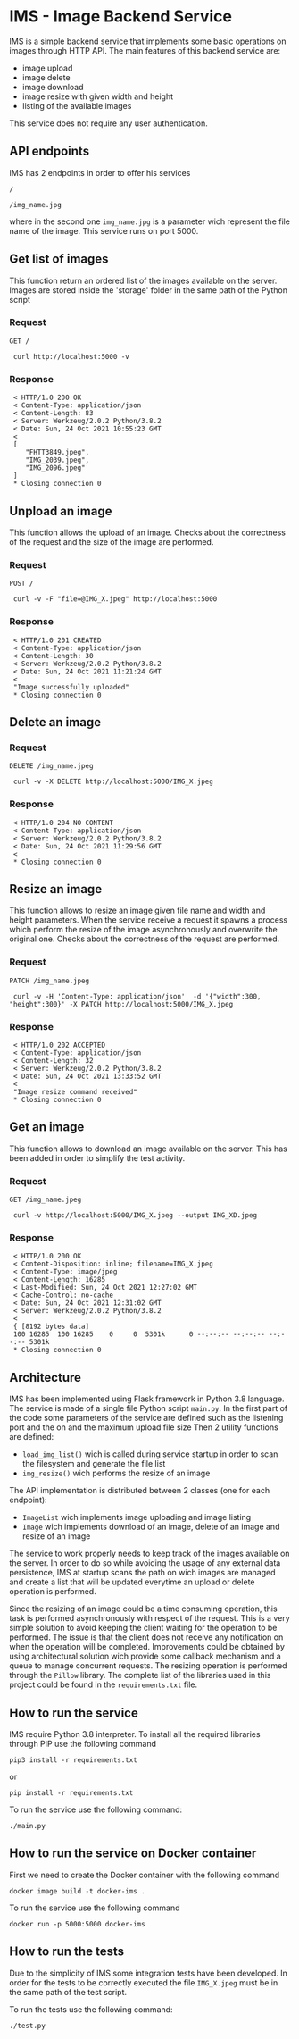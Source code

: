 # IMS - Image Backend Service
IMS is a simple backend service that implements some basic operations on images through HTTP API. The main features of this backend service are:
 - image upload
 - image delete
 - image download
 - image resize with given width and height
 - listing of the available images

This service does not require any user authentication.

## API endpoints
IMS has 2 endpoints in order to offer his services
    
    /
    
    /img_name.jpg

where in the second one `img_name.jpg` is a parameter wich represent the file name of the image. This service runs on port 5000.

## Get list of images
This function return an ordered list of the images available on the server. Images are stored inside the 'storage' folder in the same path of the Python script

### Request

`GET /`
 
     curl http://localhost:5000 -v
 
### Response

     < HTTP/1.0 200 OK
     < Content-Type: application/json
     < Content-Length: 83
     < Server: Werkzeug/2.0.2 Python/3.8.2
     < Date: Sun, 24 Oct 2021 10:55:23 GMT
     < 
     [
        "FHTT3849.jpeg",
        "IMG_2039.jpeg",
        "IMG_2096.jpeg"
     ]
     * Closing connection 0

## Unpload an image
This function allows the upload of an image. Checks about the correctness of the request and the size of the image are performed.

### Request
     
`POST /`

     curl -v -F "file=@IMG_X.jpeg" http://localhost:5000

### Response

     < HTTP/1.0 201 CREATED
     < Content-Type: application/json
     < Content-Length: 30
     < Server: Werkzeug/2.0.2 Python/3.8.2
     < Date: Sun, 24 Oct 2021 11:21:24 GMT
     < 
     "Image successfully uploaded"
     * Closing connection 0

## Delete an image

### Request

`DELETE /img_name.jpeg`

     curl -v -X DELETE http://localhost:5000/IMG_X.jpeg

### Response

     < HTTP/1.0 204 NO CONTENT
     < Content-Type: application/json
     < Server: Werkzeug/2.0.2 Python/3.8.2
     < Date: Sun, 24 Oct 2021 11:29:56 GMT
     < 
     * Closing connection 0

## Resize an image
This function allows to resize an image given file name and width and height parameters. When the service receive a request it spawns a process which perform the resize of the image asynchronously and overwrite the original one. Checks about the correctness of the request are performed.
### Request

`PATCH /img_name.jpeg`

     curl -v -H 'Content-Type: application/json'  -d '{"width":300, "height":300}' -X PATCH http://localhost:5000/IMG_X.jpeg

### Response

     < HTTP/1.0 202 ACCEPTED
     < Content-Type: application/json
     < Content-Length: 32
     < Server: Werkzeug/2.0.2 Python/3.8.2
     < Date: Sun, 24 Oct 2021 13:33:52 GMT
     < 
     "Image resize command received"
     * Closing connection 0

## Get an image
This function allows to download an image available on the server. This has been added in order to simplify the test activity.
### Request

`GET /img_name.jpeg`

     curl -v http://localhost:5000/IMG_X.jpeg --output IMG_XD.jpeg

### Response

     < HTTP/1.0 200 OK
     < Content-Disposition: inline; filename=IMG_X.jpeg
     < Content-Type: image/jpeg
     < Content-Length: 16285
     < Last-Modified: Sun, 24 Oct 2021 12:27:02 GMT
     < Cache-Control: no-cache
     < Date: Sun, 24 Oct 2021 12:31:02 GMT
     < Server: Werkzeug/2.0.2 Python/3.8.2
     < 
     { [8192 bytes data]
     100 16285  100 16285    0     0  5301k      0 --:--:-- --:--:-- --:--:-- 5301k
     * Closing connection 0


## Architecture
IMS has been implemented using Flask framework in Python 3.8 language. The service is made of a single file Python script `main.py`. In the first part of the code some parameters of the service are defined such as the listening port and the on and the maximum upload file size
Then 2 utility functions are defined:
 - `load_img_list()` wich is called during service startup in order to scan the filesystem and generate the file list
 - `img_resize()` wich performs the resize of an image

The API implementation is distributed between 2 classes (one for each endpoint):
 - `ImageList` wich implements image uploading and image listing
 - `Image` wich implements download of an image, delete of an image and resize of an image

The service to work properly needs to keep track of the images available on the server. In order to do so while avoiding the usage of any external data persistence, IMS at startup scans the path on wich images are managed and create a list that will be updated everytime an upload or delete operation is performed.

Since the resizing of an image could be a time consuming operation, this task is performed asynchronously with respect of the request. This is a very simple solution to avoid keeping the client waiting for the operation to be performed. The issue is that the client does not receive any notification on when the operation will be completed. Improvements could be obtained by using architectural solution wich provide some callback mechanism and a queue to manage concurrent requests. The resizing operation is performed through the `Pillow` library. The complete list of the libraries used in this project could be found in the `requirements.txt` file.

## How to run the service
IMS require Python 3.8 interpreter. To install all the required libraries through PIP use the following command

    pip3 install -r requirements.txt

or

    pip install -r requirements.txt
    
To run the service use the following command:

    ./main.py
    
## How to run the service on Docker container
First we need to create the Docker container with the following command

    docker image build -t docker-ims .
    
To run the service use the following command

    docker run -p 5000:5000 docker-ims

## How to run the tests
Due to the simplicity of IMS some integration tests have been developed. In order for the tests to be correctly executed the file `IMG_X.jpeg` must be in the same path of the test script.

To run the tests use the following command:
    
    ./test.py
